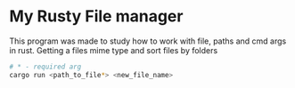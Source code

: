 # My Rusty File manager

This program was made to study how to work with file, paths and cmd args in rust. Getting a files mime type and sort files by folders

```sh
# * - required arg
cargo run <path_to_file*> <new_file_name>
```

